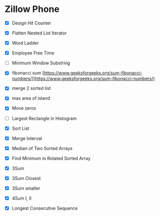 # Zillow Phone

* [x] Design Hit Counter
* [x] Flatten Nested List Iterator 
* [x] Word Ladder
* [x] Employee Free Time
* [ ] Minimum Window Substring
* [x] fibonacci sum  [https://www.geeksforgeeks.org/sum-fibonacci-numbers/](https://www.geeksforgeeks.org/sum-fibonacci-numbers/)
* [x] merge 2 sorted list
* [x] max area of island
* [x] Move zeros
* [ ] Largest Rectangle in Histogram
* [x] Sort List
* [x] Merge Interval
* [x] Median of Two Sorted Arrays
* [x] Find Minimum in Rotated Sorted Array
* [x] 3Sum
* [x] 3Sum Closest
* [x] 3Sum smaller
* [x] 4Sum I, II
* [x] Longest Consecutive Sequence

